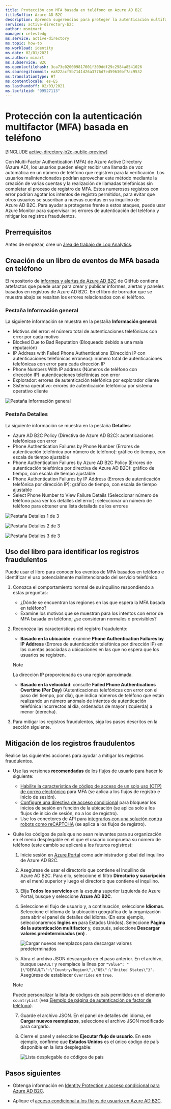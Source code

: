```yaml
---
title: Protección con MFA basada en teléfono en Azure AD B2C
titleSuffix: Azure AD B2C
description: Aprenda sugerencias para proteger la autenticación multifactor (MFA) basada en teléfono en su inquilino de Azure AD B2C con informes y alertas de Azure Monitor Log Analytics. Use nuestro libro para identificar las autenticaciones de teléfono fraudulentas y mitigar los registros fraudulentos. =
services: active-directory-b2c
author: msmimart
manager: celestedg
ms.service: active-directory
ms.topic: how-to
ms.workload: identity
ms.date: 02/01/2021
ms.author: mimart
ms.subservice: B2C
ms.openlocfilehash: 3ca73e020009817001f309ddf29c2984a8541026
ms.sourcegitcommit: ea822acf5b7141d26a3776d7ed59630bf7ac9532
ms.translationtype: HT
ms.contentlocale: es-ES
ms.lasthandoff: 02/03/2021
ms.locfileid: "99527113"
---
```

# <a name="securing-phone-based-multi-factor-authentication-mfa"></a>Protección con la autenticación multifactor (MFA) basada en teléfono

[!INCLUDE [active-directory-b2c-public-preview](../../includes/active-directory-b2c-public-preview.md)]

Con Multi-Factor Authentication (MFA) de Azure Active Directory (Azure AD), los usuarios pueden elegir recibir una llamada de voz automática en un número de teléfono que registren para la verificación. Los usuarios malintencionados podrían aprovechar este método mediante la creación de varias cuentas y la realización de llamadas telefónicas sin completar el proceso de registro de MFA. Estos numerosos registros con error podrían agotar los intentos de registro permitidos, para evitar que otros usuarios se suscriban a nuevas cuentas en su inquilino de Azure AD B2C. Para ayudar a protegerse frente a estos ataques, puede usar Azure Monitor para supervisar los errores de autenticación del teléfono y mitigar los registros fraudulentos.

## <a name="prerequisites"></a>Prerrequisitos

Antes de empezar, cree un [área de trabajo de Log Analytics](azure-monitor.md).

## <a name="create-a-phone-based-mfa-events-workbook"></a>Creación de un libro de eventos de MFA basada en teléfono

El repositorio de [informes y alertas de Azure AD B2C](https://github.com/azure-ad-b2c/siem#phone-authentication-failures) de GitHub contiene artefactos que puede usar para crear y publicar informes, alertas y paneles basados en registros de Azure AD B2C. En el libro de borrador que se muestra abajo se resaltan los errores relacionados con el teléfono.

### <a name="overview-tab"></a>Pestaña Información general

La siguiente información se muestra en la pestaña **Información general**:

- Motivos del error: el número total de autenticaciones telefónicas con error por cada motivo
- Blocked Due to Bad Reputation (Bloqueado debido a una mala reputación)
- IP Address with Failed Phone Authentications (Dirección IP con autenticaciones telefónicas erróneas): número total de autenticaciones telefónicas con error para cada dirección IP
- Phone Numbers With IP address (Números de teléfono con dirección IP): autenticaciones telefónicas con error
- Explorador: errores de autenticación telefónica por explorador cliente
- Sistema operativo: errores de autenticación telefónica por sistema operativo cliente

![Pestaña Información general](media/phone-based-mfa/overview-tab.png)

### <a name="details-tab"></a>Pestaña Detalles

La siguiente información se muestra en la pestaña **Detalles**:

- Azure AD B2C Policy (Directiva de Azure AD B2C): autenticaciones telefónicas con error
- Phone Authentication Failures by Phone Number (Errores de autenticación telefónica por número de teléfono): gráfico de tiempo, con escala de tiempo ajustable
- Phone Authentication Failures by Azure AD B2C Policy (Errores de autenticación telefónica por directiva de Azure AD B2C): gráfico de tiempo, con escala de tiempo ajustable
- Phone Authentication Failures by IP Address (Errores de autenticación telefónica por dirección IP): gráfico de tiempo, con escala de tiempo ajustable
- Select Phone Number to View Failure Details (Seleccionar número de teléfono para ver los detalles del error): seleccionar un número de teléfono para obtener una lista detallada de los errores

![Pestaña Detalles 1 de 3](media/phone-based-mfa/details-tab-1.png)

![Pestaña Detalles 2 de 3](media/phone-based-mfa/details-tab-2.png)

![Pestaña Detalles 3 de 3](media/phone-based-mfa/details-tab-3.png)

## <a name="use-the-workbook-to-identify-fraudulent-sign-ups"></a>Uso del libro para identificar los registros fraudulentos

Puede usar el libro para conocer los eventos de MFA basados en teléfono e identificar el uso potencialmente malintencionado del servicio telefónico.

1. Conozca el comportamiento normal de su inquilino respondiendo a estas preguntas:

   - ¿Dónde se encuentran las regiones en las que espera la MFA basada en teléfono?
   - Examine los motivos que se muestran para los intentos con error de MFA basada en teléfono; ¿se consideran normales o previsibles?

2. Reconozca las características del registro fraudulento:

   - **Basado en la ubicación**: examine **Phone Authentication Failures by IP Address** (Errores de autenticación telefónica por dirección IP) en las cuentas asociadas a ubicaciones en las que no espera que los usuarios se registren.

   > [!NOTE]
   > La dirección IP proporcionada es una región aproximada.

   - **Basado en la velocidad**: consulte **Failed Phone Authentications Overtime (Per Day)** (Autenticaciones telefónicas con error con el paso del tiempo, por día), que indica números de teléfono que están realizando un número anómalo de intentos de autenticación telefónica incorrectos al día, ordenados de mayor (izquierda) a menor (derecha).

3. Para mitigar los registros fraudulentos, siga los pasos descritos en la sección siguiente.
 

## <a name="mitigate-fraudulent-sign-ups"></a>Mitigación de los registros fraudulentos

Realice las siguientes acciones para ayudar a mitigar los registros fraudulentos.

- Use las versiones **recomendadas** de los flujos de usuario para hacer lo siguiente:
     
   - [Habilite la característica de código de acceso de un solo uso (OTP) de correo electrónico](phone-authentication-user-flows.md) para MFA (se aplica a los flujos de registro e inicio de sesión).
   - [Configure una directiva de acceso condicional](conditional-access-identity-protection-setup.md) para bloquear los inicios de sesión en función de la ubicación (se aplica solo a los flujos de inicio de sesión, no a los de registro).
   - Use los conectores de API para [integrarlos con una solución contra robots como reCAPTCHA](https://github.com/Azure-Samples/active-directory-b2c-node-sign-up-user-flow-captcha) (se aplica a los flujos de registro).

- Quite los códigos de país que no sean relevantes para su organización en el menú desplegable en el que el usuario comprueba su número de teléfono (este cambio se aplicará a los futuros registros):
    
   1. Inicie sesión en [Azure Portal](https://portal.azure.com) como administrador global del inquilino de Azure AD B2C.

   2. Asegúrese de usar el directorio que contiene el inquilino de Azure AD B2C. Para ello, seleccione el filtro **Directorio y suscripción** en el menú superior y luego el directorio que contiene el inquilino.

   3. Elija **Todos los servicios** en la esquina superior izquierda de Azure Portal, busque y seleccione **Azure AD B2C**.

   4. Seleccione el flujo de usuario y, a continuación, seleccione **Idiomas**. Seleccione el idioma de la ubicación geográfica de la organización para abrir el panel de detalles del idioma. (En este ejemplo, seleccionaremos **Inglés en** para Estados Unidos). Seleccione **Página de la autenticación multifactor** y, después, seleccione **Descargar valores predeterminados (en)** .
 
      ![Cargar nuevos reemplazos para descargar valores predeterminados](media/phone-based-mfa/download-defaults.png)

   5. Abra el archivo JSON descargado en el paso anterior. En el archivo, busque `DEFAULT` y reemplace la línea por `"Value": "{\"DEFAULT\":\"Country/Region\",\"US\":\"United States\"}"`. Asegúrese de establecer `Overrides` en `true`.

   > [!NOTE]
   > Puede personalizar la lista de códigos de país permitidos en el elemento `countryList` (vea [Ejemplo de página de autenticación de factor de teléfono](localization-string-ids.md#phone-factor-authentication-page-example)).

   7. Guarde el archivo JSON. En el panel de detalles del idioma, en **Cargar nuevos reemplazos**, seleccione el archivo JSON modificado para cargarlo.

   8. Cierre el panel y seleccione **Ejecutar flujo de usuario**. En este ejemplo, confirme que **Estados Unidos** es el único código de país disponible en la lista desplegable:
 
      ![Lista desplegable de códigos de país](media/phone-based-mfa/country-code-drop-down.png)

## <a name="next-steps"></a>Pasos siguientes

- Obtenga información en [Identity Protection y acceso condicional para Azure AD B2C](conditional-access-identity-protection-overview.md). 

- Aplique el [acceso condicional a los flujos de usuario en Azure AD B2C](conditional-access-user-flow.md).